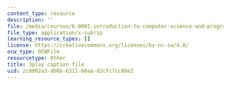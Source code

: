 ```yaml
---
content_type: resource
description: ''
file: /media/courses/6-0001-introduction-to-computer-science-and-programming-in-python-fall-2016/2c8002a3d66b631168aad2cfc7cc86e2_o9nW0uBqvEo.srt
file_type: application/x-subrip
learning_resource_types: []
license: https://creativecommons.org/licenses/by-nc-sa/4.0/
ocw_type: OCWFile
resourcetype: Other
title: 3play caption file
uid: 2c8002a3-d66b-6311-68aa-d2cfc7cc86e2
---
```

